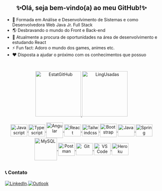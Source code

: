<h2 align="center">✨Olá, seja bem-vindo(a) ao meu GitHub!✨</h2>

- 🏫 Formada em Análise e Desenvolvimento de Sistemas e como Desenvolvedora Web Java Jr. Full Stack
- 🌎 Desbravando o mundo do Front e Back-end
- 🌱 Atualmente a procura de oportunidades na área de desenvolvimento e estudando React
- ⚡ Fun fact: Adoro o mundo dos games, animes etc.
- ❤ Disposta a ajudar o próximo com os conhecimentos que possuo

##

<div align="center"><br>
  
  <a href="https://github.com/lucianaTSoares">
    <img src="https://github-readme-stats.vercel.app/api?username=lucianaTSoares&show_icons=true&theme=omni&hide_border=true&locale=pt-br&hide_title=true" alt="EstatGitHub" height="150">
    <img src="https://github-readme-stats.vercel.app/api/top-langs/?username=lucianaTSoares&layout=compact&langs_count=10&theme=omni&hide_border=true&locale=pt-br" alt="LingUsadas" height="150">
  </a>

</div>

<div align="center"><br>
  
  <a href="#">
    <img src="https://cdn.jsdelivr.net/gh/devicons/devicon/icons/javascript/javascript-plain.svg" alt="Javascript" height="40" width="55" align="center"> 
    <img src="https://cdn.jsdelivr.net/gh/devicons/devicon/icons/typescript/typescript-plain.svg" alt="Typescript" height="40" width="55" align="center">
    <img src="https://upload.wikimedia.org/wikipedia/commons/c/cf/Angular_full_color_logo.svg" alt="Angular" height="51" width="55" align="center"/>      
    <img src="https://cdn.jsdelivr.net/gh/devicons/devicon/icons/react/react-original.svg" alt="React" height="40" width="55" align="center">
    <img src="https://cdn.jsdelivr.net/gh/devicons/devicon/icons/tailwindcss/tailwindcss-plain.svg" alt="Tailwindcss" height="40" width="55" align="center">  
    <img src="https://cdn.jsdelivr.net/gh/devicons/devicon/icons/bootstrap/bootstrap-plain.svg" alt="Bootstrap" height="44" width="55" align="center">
    <img src="https://cdn.jsdelivr.net/gh/devicons/devicon/icons/java/java-original.svg" alt="Java" height="40" width="55" align="center">
    <img src="https://cdn.jsdelivr.net/gh/devicons/devicon/icons/spring/spring-original.svg" alt="Spring" height="40" width="55" align="center">
    <img src="https://cdn.jsdelivr.net/gh/devicons/devicon/icons/mysql/mysql-original-wordmark.svg" alt="MySQL" height="74" align="center">
    <img src="https://cdn.worldvectorlogo.com/logos/postman.svg" alt="Postman" height="43" width="55" align="center">
    <img src="https://cdn.jsdelivr.net/gh/devicons/devicon/icons/git/git-original.svg" alt="Git" height="40" width="55" align="center">
    <img src="https://cdn.jsdelivr.net/gh/devicons/devicon/icons/vscode/vscode-original.svg" alt="VS Code" height="40" width="55" align="center">
    <img src="https://cdn.jsdelivr.net/gh/devicons/devicon/icons/heroku/heroku-plain-wordmark.svg" alt="Heroku" height="40" width="55" align="center"/>
          
  </a>
  
</div>

##

<div>
  <h3>📞 Contato</h3>
  
  <a href="https://www.linkedin.com/in/lucianatsoares/" target="_blank">
    <img src="https://img.shields.io/badge/LinkedIn-0077B5?style=for-the-badge&logo=linkedin&logoColor=white" alt="LinkedIn" align="center">
  </a>
  
  <a href="mailto:lucianat.s@hotmail.com" target="_blank">
    <img src="https://img.shields.io/badge/Microsoft_Outlook-0078D4?style=for-the-badge&logo=microsoft-outlook&logoColor=white" alt="Outlook" align="center">
  </a>
  
</div>
